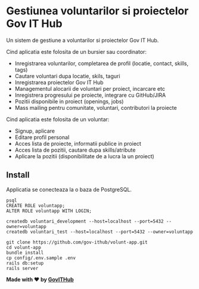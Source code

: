 # Gestiunea voluntarilor si proiectelor Gov IT Hub
Un sistem de gestiune a voluntarilor si proiectelor Gov IT Hub.

Cind aplicatia este folosita de un bursier sau coordinator:
- Inregistrarea voluntarilor, completarea de profil (locatie, contact, skills, tags)
- Cautare voluntari dupa locatie, skils, taguri
- Inregistrarea proiectelor Gov IT Hub
- Managementul alocarii de voluntari per proiect, incarcare etc
- Inregistrera progresului pe proiecte, integrare cu GitHub/JIRA
- Pozitii disponibile in proiect (openings, jobs)
- Mass mailing pentru comunitate, voluntari, contributori la proiecte

Cind aplicatia este folosita de un voluntar:
- Signup, aplicare
- Editare profil personal
- Acces lista de proiecte, informatii publice in proiect
- Acces lista de pozitii, cautare dupa skills/atribute
- Aplicare la pozitii (disponibilitate de a lucra la un proiect)

## Install

Applicatia se conecteaza la o baza de PostgreSQL.

```
psql
CREATE ROLE voluntapp;
ALTER ROLE voluntapp WITH LOGIN;
```

```
createdb voluntari_development --host=localhost --port=5432 --owner=voluntapp
createdb voluntari_test --host=localhost --port=5432 --owner=voluntapp
```

```
git clone https://github.com/gov-ithub/volunt-app.git
cd volunt-app
bundle install
cp config/.env.sample .env
rails db:setup
rails server
```

**Made with :heart: by [GovITHub](http://ithub.gov.ro)**
